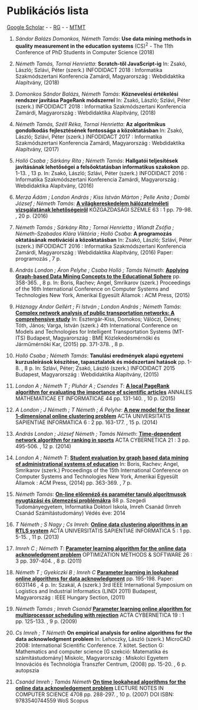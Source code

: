 # Publikációs lista

[Google Scholar](https://scholar.google.hu/citations?user=LJqnw1sAAAAJ&hl=hu) - -
[RG](https://www.researchgate.net/profile/Tamas_Nemeth8) - -
[MTMT](https://m2.mtmt.hu/api/publication?groupBy=publishedYear&cond=authors%3Bin%3B10028510&cond=category.mtid%3Beq%3B1&ty_on=1&ty_on_check=1&st_on=1&st_on_check=1&url_on=1&url_on_check=1&cite_type=2&sort=publishedYear%2Cdesc&sort=firstAuthor%2Casc&size=20)

1. *Sándor Balázs Domonkos, Németh Tamás*:
**Use data mining methods in quality measurement in the education systems**
(CS)<sup>2</sup> - The 11th Conference of PhD Students in Computer Science (2018)

1. *Németh Tamás, Tornai Henrietta*: 
**Scratch-től JavaScript-ig**
In: Zsakó, László; Szlávi, Péter (szerk.) INFODIDACT 2018 : Informatika Szakmódszertani Konferencia
Zamárdi, Magyarország : Webdidaktika Alapítvány, (2018)

1. *Domonkos Sándor Balázs, Németh Tamás*: 
**Köznevelési értékelési rendszer javítása PageRank módszerrel**
In: Zsakó, László; Szlávi, Péter (szerk.) INFODIDACT 2018 : Informatika Szakmódszertani Konferencia
Zamárdi, Magyarország : Webdidaktika Alapítvány, (2018)

1. *Németh Tamás, Széll Réka, Tornai Henrietta*: 
**Az algoritmikus gondolkodás fejlesztésének fontossága a közoktatásban**
In: Zsakó, László; Szlávi, Péter (szerk.) INFODIDACT 2017 : Informatika Szakmódszertani Konferencia
Zamárdi, Magyarország : Webdidaktika Alapítvány, (2017)

1. *Holló Csaba ; Sárkány Rita ; Németh Tamás*:
**Hallgatói teljesítések javításának lehetőségei a felsőoktatásban informatikus szakokon** pp. 1-13. , 13 p.
In: Zsakó, László; Szlávi, Péter (szerk.) INFODIDACT 2016 : Informatika Szakmódszertani Konferencia
Zamárdi, Magyarország : Webdidaktika Alapítvány, (2016)

1. *Merza Ádám ; London András ; Kiss István Márton ; Pelle Anita ; Dombi József ; Németh Tamás*:
**[A&nbsp;világkereskedelem hálózatelméleti vizsgálatának lehetőségeiről](https://www.researchgate.net/publication/289686125_A_vilagkereskedelem_halozatelmeleti_vizsgalatanak_lehetosegeirol)**
KÖZGAZDASÁGI SZEMLE 63 : 1 pp. 79-98. , 20 p. (2016)

1. *Németh Tamás ; Sárkány Rita ; Tornai Henrietta ; Wiandt Zsófia ; Németh-Szabados Klára Viktória ; Holló Csaba*:
**A programozás oktatásának motivációi a közoktatásban**
In: Zsakó, László; Szlávi, Péter (szerk.) INFODIDACT 2016 : Informatika Szakmódszertani Konferencia
Zamárdi, Magyarország : Webdidaktika Alapítvány, (2016) Paper: programozás , 7 p.

1. *András London ; Áron Pelyhe ; Csaba Holló ; Tamás Németh*:
**[Applying Graph-based Data Mining Concepts to the Educational Sphere](https://www.researchgate.net/publication/284502609_Applying_graph-based_concepts_to_the_educational_sphere)** pp. 358-365. , 8 p.
In: Boris, Rachev; Angel, Smrikarov (szerk.) Proceedings of the 16th International Conference on Computer Systems and Technologies
New York, Amerikai Egyesült Államok : ACM Press, (2015)

1. *Háznagy Andor Gellért ; Fi István ; London András ; Németh Tamás*:
**[Complex network analysis of public transportation networks: A comprehensive study](https://www.researchgate.net/publication/281968244_Complex_network_analysis_of_public_transportation_networks_A_comprehensive_study)**
In: Esztergár-Kiss, Domokos; Válóczi, Dénes; Tóth, János; Varga, István (szerk.) 4th International Conference on Models and Technologies for Intelligent Transportation Systems (MT-ITS)
Budapest, Magyarország : BME Közlekedésmérnöki és Járműmérnöki Kar, (2015) pp. 371-378. , 8 p.

1. *Holló Csaba ; Németh Tamás*:
**Tanulási eredmények alapú egyetemi kurzusleírások készítése, tapasztalatok és módszertani hatások** pp. 1-8. , 8 p.
In: Szlávi, Péter; Zsakó, László (szerk.) INFODIDACT 2015
Budapest, Magyarország : Webdidaktika Alapítvány, (2015)

1. *London A ; Németh T ; Pluhár A ; Csendes T*:
**[A local PageRank algorithm for evaluating the importance of scientific articles](https://www.researchgate.net/publication/277953478_A_local_PageRank_algorithm_for_evaluating_the_importance_of_scientific_articles)**
ANNALES MATHEMATICAE ET INFORMATICAE 44 pp. 131-140. , 10 p. (2015)

1. *A London ; J Németh ; T Németh ; Á Pelyhe*:
**[A new model for the linear 1-dimensional online clustering problem](https://www.researchgate.net/publication/269112025_A_new_model_for_the_linear_1-dimensional_online_clustering_problem)**
ACTA UNIVERSITATIS SAPIENTIAE INFORMATICA 6 : 2 pp. 163-177. , 15 p. (2014)

1. *András London ; József Németh ; Tamás Németh*:
**[Time-dependent network algorithm for ranking in sports](https://www.researchgate.net/publication/267624527_Time-dependent_network_algorithm_for_ranking_in_sports)**
ACTA CYBERNETICA 21 : 3 pp. 495-506. , 12 p. (2014)

1. *London A ; Németh T*:
**[Student evaluation by graph based data mining of administrational systems of education](https://www.researchgate.net/publication/268153488_Student_evaluation_by_graph_based_data_mining_of_administrational_systems_of_education)**
In: Boris, Rachev; Angel, Smrikarov (szerk.) Proceedings of the 15th International Conference on Computer Systems and Technologies
New York, Amerikai Egyesült Államok : ACM Press, (2014) pp. 363-369. , 7 p.

1. *Németh Tamás*:
**[On-line előrenéző és paraméter tanuló algoritmusok nyugtázási és ütemezési problémákra](http://doktori.bibl.u-szeged.hu/1894/)** 88 p.
Szegedi Tudományegyetem, Informatika Doktori Iskola, Imreh Csanád (Imreh Csanád Számítástudomány) Védés éve: 2014 

1. *T Németh ; S Nagy ; Cs Imreh*:
**[Online data clustering algorithms in an RTLS system](https://www.researchgate.net/publication/267439619_Online_data_clustering_algorithms_in_an_RTLS_system)**
ACTA UNIVERSITATIS SAPIENTIAE INFORMATICA 5 : 1 pp. 5-15. , 11 p. (2013)

1. *Imreh C ; Németh T*:
**[Parameter learning algorithm for the online data acknowledgment problem](https://www.researchgate.net/publication/233107773_Parameter_learning_algorithm_for_the_online_data_acknowledgment_problem)**
OPTIMIZATION METHODS & SOFTWARE 26 : 3 pp. 397-404. , 8 p. (2011)

1. *Németh T ; Gyekiczki B ; Imreh C*
**[Parameter learning in lookahead online algorithms for data acknowledgment](https://www.researchgate.net/publication/252052692_Parameter_learning_in_lookahead_online_algorithms_for_data_acknowledgment)** pp. 195-198. Paper: 6031146 , 4 p.
In: Szakál, A (szerk.) 3rd IEEE International Symposium on Logistics and Industrial Informatics (LINDI 2011)
Budapest, Magyarország : IEEE Hungary Section, (2011)

1. *Németh Tamás ; Imreh Csanád*
**[Parameter learning online algorithm for multiprocessor scheduling with rejection](https://www.researchgate.net/publication/220123561_Parameter_Learning_Online_Algorithm_for_Multiprocessor_Scheduling_with_Rejection)**
ACTA CYBERNETICA 19 : 1 pp. 125-133. , 9 p. (2009)

1. *Cs Imreh ; T Németh*
**On empirical analysis for online algorithms for the data acknowledgment problem**
In: Lehoczky, László (szerk.) MicroCAD 2008: International Scientific Conference. 7. kötet. Section G: Mathematics and computer science [G szekció: Matematika és számítástudomány]
Miskolc, Magyarország : Miskolci Egyetem Innovációs és Technológia Transzfer Centrum, (2008) pp. 15-20. , 6 p.
autopszia

1. *Csanád Imreh ; Tamás Németh*
**[On time lookahead algorithms for the online data acknowledgement problem](https://www.researchgate.net/publication/225140477_On_Time_Lookahead_Algorithms_for_the_Online_Data_Acknowledgement_Problem)**
LECTURE NOTES IN COMPUTER SCIENCE 4708 pp. 288-297. , 10 p. (2007)
DOI ISBN: 9783540744559 WoS Scopus
